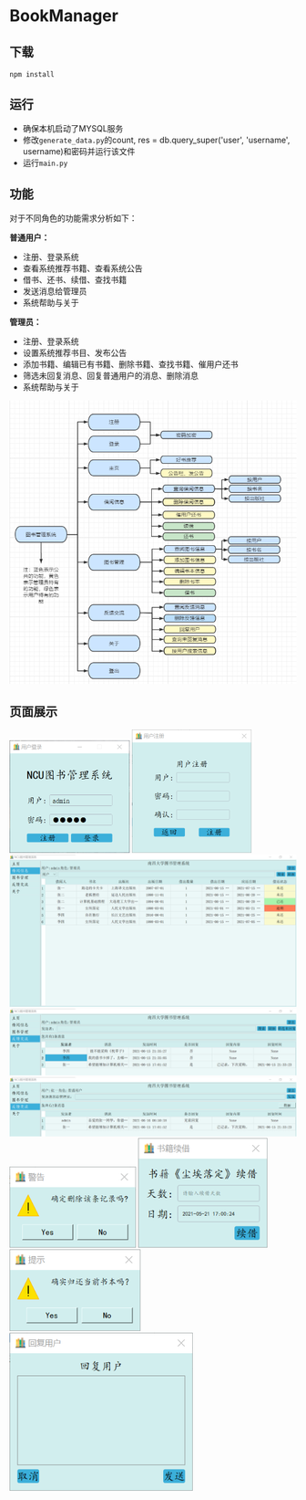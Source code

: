 # BookManager

## 下载
```
npm install
```

## 运行

- 确保本机启动了MYSQL服务
- 修改`generate_data.py`的count, res = db.query_super('user', 'username', username)和密码并运行该文件
- 运行`main.py`



## 功能

对于不同角色的功能需求分析如下：

**普通用户：**

- 注册、登录系统
- 查看系统推荐书籍、查看系统公告
- 借书、还书、续借、查找书籍
- 发送消息给管理员
- 系统帮助与关于

**管理员：**

- 注册、登录系统
- 设置系统推荐书目、发布公告
- 添加书籍、编辑已有书籍、删除书籍、查找书籍、催用户还书
- 筛选未回复消息、回复普通用户的消息、删除消息
- 系统帮助与关于

<img src="./img/功能结构图.png" alt="img" style="zoom: 80%;" />

## 页面展示

<img src="./img/1.png" alt="img" style="zoom: 50%;" />



<img src="./img/2.png" alt="img" style="zoom: 50%;" />



<img src="./img/3.png" alt="img" style="zoom: 50%;" />



<img src="./img/4.png" alt="img" style="zoom: 50%;" />



<img src="./img/5.png" alt="img" style="zoom: 50%;" />



<img src="./img/6.png" alt="img" style="zoom: 80%;" />



<img src="./img/7.png" alt="img" style="zoom: 80%;" />



<img src="./img/8.png" alt="img" style="zoom: 80%;" />



<img src="./img/9.png" alt="img" style="zoom: 80%;" />

